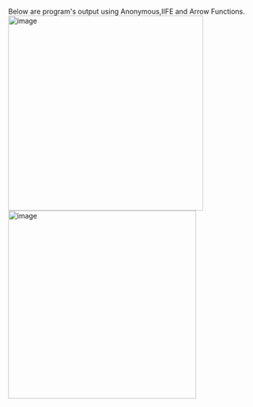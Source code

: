 Below are program's output using Anonymous,IIFE and Arrow Functions.
<img width="394" alt="image" src="https://github.com/yamuna-FSD-Developer/Day4/assets/150881590/374b49b9-f66f-440a-9ea6-d65d77a7dd86">
<img width="380" alt="image" src="https://github.com/yamuna-FSD-Developer/Day4/assets/150881590/2d807e60-ab16-4eb2-a270-e8bd1d48408c">



